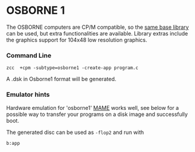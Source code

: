 #  OSBORNE 1

The OSBORNE computers are CP/M compatible, so the [same base library](Platform---CPM) can be used, but extra functionalities are available.
Library extras include the graphics support for 104x48 low resolution graphics.


### Command Line

    zcc  +cpm -subtype=osborne1 -create-app program.c

A .dsk in Osborne1 format will be generated.

### Emulator hints

Hardware emulation for 'osborne1' [MAME](http://www.mamedev.org/) works well, see below for a possible way to transfer your programs on a disk image and successfully boot.

The generated disc can be used as `-flop2` and run with 

```
b:app
```
